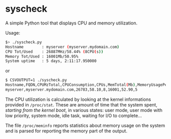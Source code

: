 # syscheck

A simple Python tool that displays CPU and memory utilization.

Usage:

```sh
$> ./syscheck.py
Hostname        : myserver (myserver.mydomain.com)
CPU Tot/Used    : 26887MHz/58.44% (8CPU(s))
Memory Tot/Used : 16001Mb/50.95%
System uptime   : 5 days, 2:11:17.950000
```

or 

```sh
$ CSVOUTPUT=1 ./syscheck.py 
Hostname,FQDN,CPUMzTotal,CPUConsumption,CPUs,MemTotal(Mb),MemoryUsagePerc,UptimeDays
myserver,myserver.mydomain.com,26783,58.10,8,16001,52.90,5
```

The CPU utilization is calculated by looking at the kernel informations provided in `/proc/stat`.
These are amount of time that the system spent, _starting from the kernel boot_, in various states:
user mode, user mode with low priority, system mode, idle task, waiting for I/O to complete...

The file `/proc/meminfo` reports statistics about memory usage on the system and is parsed for 
reporting the memory part of the output.

